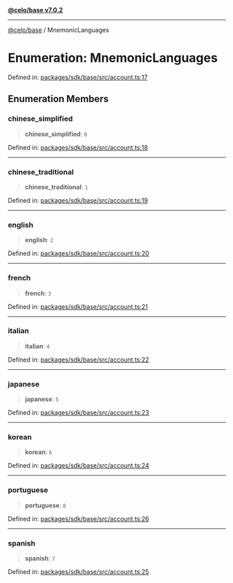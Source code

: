 [**@celo/base v7.0.2**](../README.md)

***

[@celo/base](../README.md) / MnemonicLanguages

# Enumeration: MnemonicLanguages

Defined in: [packages/sdk/base/src/account.ts:17](https://github.com/celo-org/developer-tooling/blob/master/packages/sdk/base/src/account.ts#L17)

## Enumeration Members

### chinese\_simplified

> **chinese\_simplified**: `0`

Defined in: [packages/sdk/base/src/account.ts:18](https://github.com/celo-org/developer-tooling/blob/master/packages/sdk/base/src/account.ts#L18)

***

### chinese\_traditional

> **chinese\_traditional**: `1`

Defined in: [packages/sdk/base/src/account.ts:19](https://github.com/celo-org/developer-tooling/blob/master/packages/sdk/base/src/account.ts#L19)

***

### english

> **english**: `2`

Defined in: [packages/sdk/base/src/account.ts:20](https://github.com/celo-org/developer-tooling/blob/master/packages/sdk/base/src/account.ts#L20)

***

### french

> **french**: `3`

Defined in: [packages/sdk/base/src/account.ts:21](https://github.com/celo-org/developer-tooling/blob/master/packages/sdk/base/src/account.ts#L21)

***

### italian

> **italian**: `4`

Defined in: [packages/sdk/base/src/account.ts:22](https://github.com/celo-org/developer-tooling/blob/master/packages/sdk/base/src/account.ts#L22)

***

### japanese

> **japanese**: `5`

Defined in: [packages/sdk/base/src/account.ts:23](https://github.com/celo-org/developer-tooling/blob/master/packages/sdk/base/src/account.ts#L23)

***

### korean

> **korean**: `6`

Defined in: [packages/sdk/base/src/account.ts:24](https://github.com/celo-org/developer-tooling/blob/master/packages/sdk/base/src/account.ts#L24)

***

### portuguese

> **portuguese**: `8`

Defined in: [packages/sdk/base/src/account.ts:26](https://github.com/celo-org/developer-tooling/blob/master/packages/sdk/base/src/account.ts#L26)

***

### spanish

> **spanish**: `7`

Defined in: [packages/sdk/base/src/account.ts:25](https://github.com/celo-org/developer-tooling/blob/master/packages/sdk/base/src/account.ts#L25)
